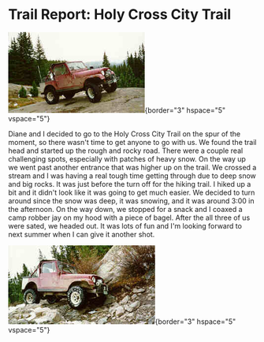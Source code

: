 # Trail Report: Holy Cross City Trail

![Holy Cross City: Big Rock](/images/terry/trail/hc1.jpg){border="3" hspace="5" vspace="5"}

Diane and I decided to go to the Holy Cross City Trail on the spur of the moment, so there wasn\'t time to get anyone to go with us. We found the trail head and started up the rough and rocky road. There were a couple real challenging spots, especially with patches of heavy snow. On the way up we went past another entrance that was higher up on the trail. We crossed a stream and I was having a real tough time getting through due to deep snow and big rocks. It was just before the turn off for the hiking trail. I hiked up a bit and it didn\'t look like it was going to get much easier. We decided to turn around since the snow was deep, it was snowing, and it was around 3:00 in the afternoon. On the way down, we stopped for a snack and I coaxed a camp robber jay on my hood with a piece of bagel. After the all three of us were sated, we headed out. It was lots of fun and I\'m looking forward to next summer when I can give it another shot.

![Holy Cross City: Down](/images/terry/trail/hc2.jpg){border="3" hspace="5" vspace="5"}
